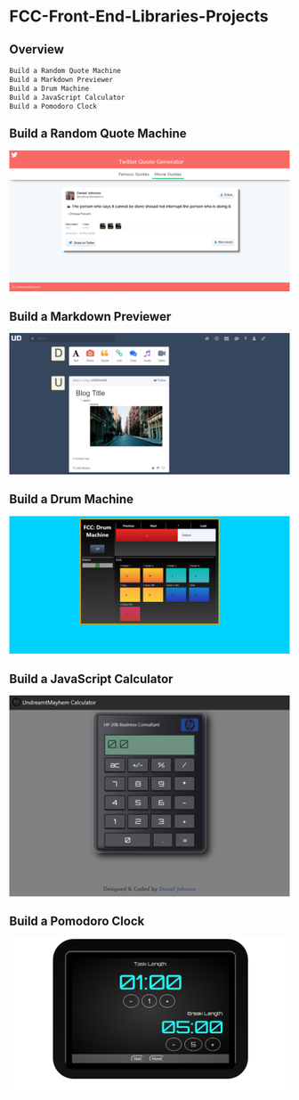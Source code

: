 # FCC-Front-End-Libraries-Projects

## Overview
    Build a Random Quote Machine
    Build a Markdown Previewer
    Build a Drum Machine
    Build a JavaScript Calculator
    Build a Pomodoro Clock

## Build a Random Quote Machine
![project](https://github.com/UndreamtMayhem/FCC-Front-End-Libraries-Projects/blob/master/1.%20Build%20a%20Random-Quote-Machine/design.PNG)

## Build a Markdown Previewer
![project](https://github.com/UndreamtMayhem/FCC-Front-End-Libraries-Projects/blob/master/2.%20Build%20a%20Markdown%20Previewer/design.PNG)

## Build a Drum Machine
![project](https://github.com/UndreamtMayhem/FCC-Front-End-Libraries-Projects/blob/master/3.%20Build%20a%20Drum%20Machine/design.PNG)

## Build a JavaScript Calculator
![Design](https://github.com/UndreamtMayhem/FCC-Front-End-Libraries-Projects/blob/master/4.%20Build%20a%20JavaScript%20Calculator/design.PNG)


## Build a Pomodoro Clock
![Design](https://github.com/UndreamtMayhem/FCC-Front-End-Libraries-Projects/blob/master/5.%20Build%20a%20Pomodoro%20Clock/design.PNG)

